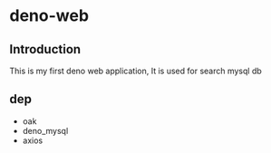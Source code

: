 # deno-web

## Introduction
This is my first deno web application, It is used for search mysql db

## dep
* oak
* deno_mysql
* axios
